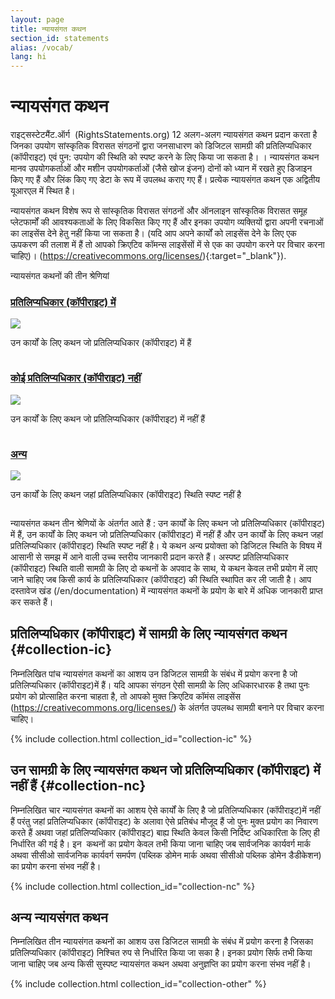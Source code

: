 ```yaml
---
layout: page
title: न्‍यायसंगत कथन
section_id: statements
alias: /vocab/
lang: hi
---
```


# न्‍यायसंगत कथन

राइट्सस्टेटमैंट.ऑर्ग  (RightsStatements.org) 12 अलग-अलग न्‍यायसंगत कथन प्रदान करता है जिनका उपयोग सांस्कृतिक विरासत संगठनों द्वारा जनसाधारण को डिजिटल सामग्री की प्रतिलिप्यधिकार (कॉपीराइट) एवं पुन: उपयोग की स्थिति को स्पष्ट करने के लिए किया जा सकता है। । न्यायसंगत कथन मानव उपयोगकर्ताओं और मशीन उपयोगकर्ताओं (जैसे खोज इंजन) दोनों को ध्यान में रखते हुए डिजाइन किए गए हैं और लिंक किए गए डेटा के रूप में उपलब्ध कराए गए हैं। प्रत्येक न्यायसंगत कथन एक अद्वितीय यूआरएल में स्थित है।

न्यायसंगत कथन विशेष रूप से सांस्कृतिक विरासत संगठनों और ऑनलाइन सांस्कृतिक विरासत समूह प्लेटफार्मों की आवश्यकताओं के लिए विकसित किए गए हैं और इनका उपयोग व्यक्तियों द्वारा अपनी रचनाओं का लाइसेंस देने हेतु नहीं किया जा सकता है। (यदि आप अपने कार्यों को लाइसेंस देने के लिए एक ऊपकरण की तलाश में हैं तो आपको क्रिएटिव कॉमन्स लाइसेंसों में से एक का उपयोग करने पर विचार करना चाहिए)। (https://creativecommons.org/licenses/){:target="_blank"}).

<div class="box">न्‍यायसंगत कथनों की तीन श्रेणियां
<div class="row" markdown="0">
<div class="medium-4 columns">
<div class="statements-category-teaser">
<a href="#collection-ic"><h3>प्रतिलिप्यधिकार (कॉपीराइट) में</h3></a>
<a href="#collection-ic">
<img src="{{ site.url }}{{ site.baseurl }}/files/icons/InC.Icon-Only.dark.svg" />
</a>
<p>उन कार्यों के लिए कथन जो प्रतिलिप्यधिकार (कॉपीराइट) में हैं  </p>
</div>
</div>
<div class="medium-4 columns">
<div class="statements-category-teaser">
<a href="#collection-nc"><h3>कोई प्रतिलिप्यधिकार (कॉपीराइट) नहीं</h3></a>
<a href="#collection-nc">
<img src="{{ site.url }}{{ site.baseurl }}/files/icons/NoC.Icon-Only.dark.svg" />
</a>
<p>उन कार्यों के लिए कथन जो प्रतिलिप्यधिकार (कॉपीराइट) में नहीं हैं</p>
</div>
</div>
<div class="medium-4 columns">
<div class="statements-category-teaser">
<a href="#collection-other"><h3>अन्य</h3></a>
<a href="#collection-other">
<img src="{{ site.url }}{{ site.baseurl }}/files/icons/Other.Icon-Only.dark.svg" />
</a>
<p>उन कार्यों के लिए कथन जहां प्रतिलिप्यधिकार (कॉपीराइट) स्थिति स्पष्ट नहीं है</p>
</div>
</div>
</div>
<div>
</p>न्‍यायसंगत कथन तीन श्रेणियों के अंतर्गत आते हैं : उन कार्यों के लिए कथन जो प्रतिलिप्यधिकार (कॉपीराइट) में हैं, उन कार्यों के लिए कथन जो प्रतिलिप्यधिकार (कॉपीराइट) में नहीं हैं और उन कार्यों के लिए कथन जहां प्रतिलिप्यधिकार (कॉपीराइट) स्थिति स्पष्ट नहीं है। ये कथन अन्‍य प्रयोक्ता को डिजिटल स्थिति के विषय में आसानी से समझ में आने वाली उच्च स्तरीय जानकारी प्रदान करते हैं। अस्पष्ट प्रतिलिप्यधिकार (कॉपीराइट) स्थिति वाली सामग्री के लिए दो कथनों के अपवाद के साथ, ये कथन केवल तभी प्रयोग में लाए जाने चाहिए जब किसी कार्य के प्रतिलिप्यधिकार (कॉपीराइट) की स्थिति स्थापित कर ली जाती है। आप दस्तावेज खंड (/en/documentation) में न्यायसंगत कथनों के प्रयोग के बारे में अधिक जानकारी प्राप्त कर सकते हैं।<p>
</div>

</div>

## प्रतिलिप्यधिकार (कॉपीराइट) में सामग्री के लिए न्‍यायसंगत कथन {#collection-ic}

निम्नलिखित पांच न्यायसंगत कथनों का आशय उन डिजिटल सामग्री के संबंध में प्रयोग करना है जो प्रतिलिप्यधिकार (कॉपीराइट)में हैं। यदि आपका संगठन ऐसी सामग्री के लिए अधिकारधारक है तथा पुनः प्रयोग को प्रोत्साहित करना चाहता है, तो आपको मुक्त क्रिएटिव कॉमंस लाइसेंस (https://creativecommons.org/licenses/) के अंतर्गत उपलब्ध सामग्री बनाने पर विचार करना चाहिए।

{% include collection.html collection_id="collection-ic" %}

## उन सामग्री के लिए न्‍यायसंगत कथन जो प्रतिलिप्यधिकार (कॉपीराइट) में नहीं हैं {#collection-nc}

निम्नलिखित चार न्यायसंगत कथनों का आशय ऐसे कार्यों के लिए है जो प्रतिलिप्यधिकार (कॉपीराइट)में नहीं हैं परंतु जहां प्रतिलिप्यधिकार (कॉपीराइट) के अलावा ऐसे प्रतिबंध मौजूद हैं जो पुनः मुक्त प्रयोग का निवारण करते हैं अथवा जहां प्रतिलिप्यधिकार (कॉपीराइट) बाह्य स्थिति केवल किसी निर्दिष्ट अधिकारिता के लिए ही निर्धारित की गई है। इन  कथनों का प्रयोग केवल तभी किया जाना चाहिए जब सार्वजनिक कार्यवर्ग मार्क अथवा सीसीओ सार्वजनिक कार्यवर्ग समर्पण (पब्लिक डोमेन मार्क अथवा सीसीओ पब्लिक डोमेन डैडीकेशन) का प्रयोग करना संभव नहीं है।

{% include collection.html collection_id="collection-nc" %}

## अन्य न्‍यायसंगत कथन

निम्नलिखित तीन न्यायसंगत कथनों का आशय उस डिजिटल सामग्री के संबंध में प्रयोग करना है जिसका प्रतिलिप्यधिकार (कॉपीराइट) निश्चित रुप से निर्धारित किया जा सका है। इनका प्रयोग सिर्फ तभी किया जाना चाहिए जब अन्य किसी सुस्पष्ट न्यायसंगत कथन अथवा अनुज्ञप्ति का प्रयोग करना संभव नहीं है।

{% include collection.html collection_id="collection-other" %}
